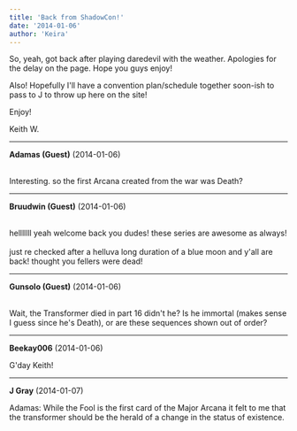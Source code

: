 ```yaml
---
title: 'Back from ShadowCon!'
date: '2014-01-06'
author: 'Keira'
---
```


<p>So, yeah, got back after playing daredevil with the weather. Apologies for the delay on the page. Hope you guys enjoy!</p><p>Also! Hopefully I'll have a convention plan/schedule together soon-ish to pass to J to throw up here on the site!</p><p>Enjoy!</p><p>Keith W.</p>

---
**Adamas (Guest)** (2014-01-06)

<br> Interesting. so the first Arcana created from the war was Death?<br>

---
**Bruudwin (Guest)** (2014-01-06)

<br> helllllll yeah welcome back you dudes! these series are awesome as always!<br><br>just re checked after a helluva long duration of a blue moon and y'all are back! thought you fellers were dead!<br>

---
**Gunsolo (Guest)** (2014-01-06)

<br> Wait, the Transformer died in part 16 didn't he? Is he immortal (makes sense I guess since he's Death), or are these sequences shown out of order?<br>

---
**Beekay006** (2014-01-06)

G'day Keith!

---
**J Gray** (2014-01-07)

Adamas: While the Fool is the first card of the Major Arcana it felt to me that the transformer should be the herald of a change in the status of existence.<br><br>

